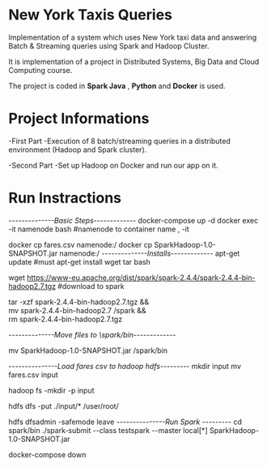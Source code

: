 # New York Taxis Queries

Implementation of a system which uses New York taxi data and answering Batch &amp; Streaming queries using Spark and Hadoop Cluster.

It is implementation of a project in Distributed Systems, Big Data and Cloud Computing course.

The project is coded in **Spark Java** , **Python** and **Docker** is used.

# Project Informations 

 -First Part
    -Execution of 8 batch/streaming queries in a distributed environment (Hadoop and Spark cluster).

 -Second Part 
    -Set up Hadoop on Docker and run our app on it.
  
# Run Instractions
 _--------------Basic Steps-------------_
docker-compose up -d
docker exec -it namenode bash #namenode to container name , -it 

docker cp fares.csv namenode:/
docker cp SparkHadoop-1.0-SNAPSHOT.jar namenode:/ 
  _--------------Installs-------------_
apt-get update #must
apt-get install wget tar bash

wget https://www-eu.apache.org/dist/spark/spark-2.4.4/spark-2.4.4-bin-hadoop2.7.tgz #download to spark

tar -xzf spark-2.4.4-bin-hadoop2.7.tgz && \
    mv spark-2.4.4-bin-hadoop2.7 /spark && \
    rm spark-2.4.4-bin-hadoop2.7.tgz    
    
 _--------------Move files to \spark/bin-------------_

mv SparkHadoop-1.0-SNAPSHOT.jar /spark/bin

_---------------Load fares csv to hadoop hdfs---------_
mkdir input
mv fares.csv input

hadoop fs -mkdir -p input

hdfs dfs -put ./input/* /user/root/

hdfs dfsadmin -safemode leave
_---------------Run Spark ---------_
cd spark/bin
./spark-submit --class testspark --master local[*] SparkHadoop-1.0-SNAPSHOT.jar

docker-compose down
    
 


